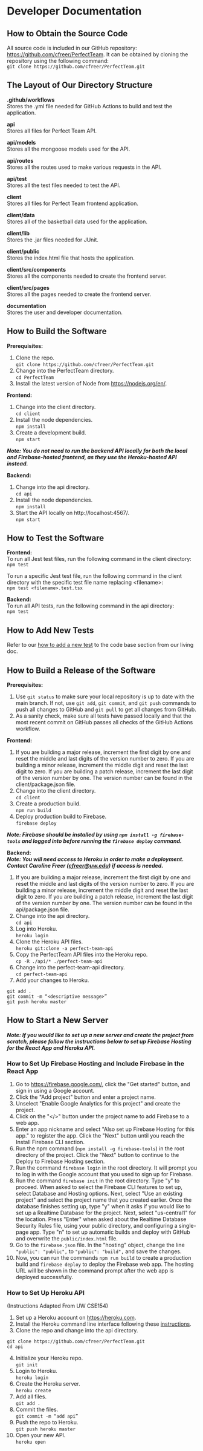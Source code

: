 # Developer Documentation

## How to Obtain the Source Code
All source code is included in our GitHub repository: https://github.com/cfreer/PerfectTeam. It can be obtained by cloning the repository using the following command:  
`git clone https://github.com/cfreer/PerfectTeam.git`

## The Layout of Our Directory Structure
**.github/workflows**  
Stores the .yml file needed for GitHub Actions to build and test the application.

**api**  
Stores all files for Perfect Team API.

**api/models**  
Stores all the mongoose models used for the API.

**api/routes**  
Stores all the routes used to make various requests in the API.

**api/test**  
Stores all the test files needed to test the API.

**client**  
Stores all files for Perfect Team frontend application.

**client/data**  
Stores all of the basketball data used for the application.

**client/lib**  
Stores the .jar files needed for JUnit.

**client/public**  
Stores the index.html file that hosts the application.

**client/src/components**  
Stores all the components needed to create the frontend server.

**client/src/pages**  
Stores all the pages needed to create the frontend server.

**documentation**  
Stores the user and developer documentation.

## How to Build the Software
**Prerequisites:**
1. Clone the repo.  
`git clone https://github.com/cfreer/PerfectTeam.git`
2. Change into the PerfectTeam directory.  
`cd PerfectTeam`
3. Install the latest version of Node from https://nodejs.org/en/. 

**Frontend:**
1. Change into the client directory.  
`cd client`
2. Install the node dependencies.  
`npm install`
3. Create a development build.  
`npm start`  

***Note: You do not need to run the backend API locally for both the local and Firebase-hosted frontend, as they use the Heroku-hosted API instead.***  

**Backend:**
1. Change into the api directory.  
`cd api`
2. Install the node dependencies.  
`npm install`
3. Start the API locally on http://localhost:4567/.  
`npm start`

## How to Test the Software
**Frontend:**  
To run all Jest test files, run the following command in the client directory:  
`npm test`

To run a specific Jest test file, run the following command in the client directory with the specific test file name replacing \<filename\>:  
`npm test <filename>.test.tsx`

**Backend:**  
To run all API tests, run the following command in the api directory:  
`npm test`

## How to Add New Tests
Refer to our [how to add a new test](https://docs.google.com/document/d/1-kPpM9fv8adkxtt-zc9KxAO8eYRFMxG70Qdem-sFYcY/edit#bookmark=id.yhb6dbv4bw5n) to the code base section from our living doc.

## How to Build a Release of the Software
**Prerequisites:**  
1. Use `git status` to make sure your local repository is up to date with the main branch. If not, use `git add`,  `git commit`, and `git push` commands to push all changes to GitHub and `git pull` to get all changes from GitHub.  
2. As a sanity check, make sure all tests have passed locally and that the most recent commit on GitHub passes all checks of the GitHub Actions workflow.

**Frontend:**
1. If you are building a major release, increment the first digit by one and reset the middle and last digits of the version number to zero. If you are building a minor release, increment the middle digit and reset the last digit to zero. If you are building a patch release, increment the last digit of the version number by one. The version number can be found in the client/package.json file.
2. Change into the client directory.  
`cd client`
3. Create a production build.  
`npm run build`
4. Deploy production build to Firebase.  
`firebase deploy`

***Note: Firebase should be installed by using `npm install -g firebase-tools` and logged into before running the `firebase deploy` command.***   

**Backend:**  
***Note: You will need access to Heroku in order to make a deployment. Contact Caroline Freer (cfreer@uw.edu) if access is needed.*** 
1. If you are building a major release, increment the first digit by one and reset the middle and last digits of the version number to zero. If you are building a minor release, increment the middle digit and reset the last digit to zero. If you are building a patch release, increment the last digit of the version number by one. The version number can be found in the api/package.json file.
2. Change into the api directory.  
`cd api`
3. Log into Heroku.  
`heroku login`
4. Clone the Heroku API files.  
`heroku git:clone -a perfect-team-api`
5. Copy the PerfectTeam API files into the Heroku repo.  
`cp -R ./api/* ./perfect-team-api`
6. Change into the perfect-team-api directory.  
`cd perfect-team-api`
7. Add your changes to Heroku.  
```
git add .
git commit -m “<descriptive message>”
git push heroku master
```

## How to Start a New Server
***Note: If you would like to set up a new server and create the project from scratch, please follow the instructions below to set up Firebase Hosting for the React App and Heroku API.***  
### How to Set Up Firebase Hosting and Include Firebase in the React App
1. Go to https://firebase.google.com/, click the "Get started" button, and sign in using a Google account.
2. Click the "Add project" button and enter a project name.
3. Unselect "Enable Google Analytics for this project" and create the project.
4. Click on the "</>" button under the project name to add Firebase to a web app.
5. Enter an app nickname and select "Also set up Firebase Hosting for this app." to register the app. Click the "Next" button until you reach the Install Firebase CLI section.
6. Run the npm command (`npm install -g firebase-tools`) in the root directory of the project. Click the "Next" button to continue to the Deploy to Firebase Hosting section.
7. Run the command `firebase login` in the root directory. It will prompt you to log in with the Google account that you used to sign up for Firebase.
8. Run the command `firebase init` in the root directory. Type "y" to proceed. When asked to select the Firebase CLI features to set up, select Database and Hosting options. Next, select "Use an existing project" and select the project name that you created earlier. Once the database finishes setting up, type "y" when it asks if you would like to set up a Realtime Database for the project. Next, select "us-central1" for the location. Press "Enter" when asked about the Realtime Database Security Rules file, using your public directory, and configuring a single-page app. Type "n" to set up automatic builds and deploy with GitHub and overwrite the `public/index.html` file.
9. Go to the `firebase.json` file. In the "hosting" object, change the line `"public": "public",` to `"public": "build",` and save the changes.
10. Now, you can run the commands `npm run build` to create a production build and `firebase deploy` to deploy the Firebase web app. The hosting URL will be shown in the command prompt after the web app is deployed successfully.

### How to Set Up Heroku API
(Instructions Adapted From UW CSE154)
1. Set up a Heroku account on https://heroku.com.
2. Install the Heroku command line interface following these [instructions](https://devcenter.heroku.com/articles/heroku-cli#download-and-install).
3. Clone the repo and change into the api directory.
```
git clone https://github.com/cfreer/PerfectTeam.git
cd api
```
4. Initialize your Heroku repo.  
`git init`
5. Login to Heroku.  
`heroku login`
6. Create the Heroku server.  
`heroku create`
7. Add all files.  
`git add .`
8. Commit the files.  
`git commit -m “add api”`
9. Push the repo to Heroku.  
`git push heroku master`
10. Open your new API.  
`heroku open`
